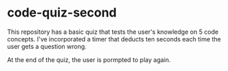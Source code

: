# code-quiz-second


This repository has a basic quiz that tests the user's knowledge on 5 code concepts. I've incorporated a timer that deducts ten seconds each time the user gets a question wrong.

At the end of the quiz, the user is pormpted to play again. 


